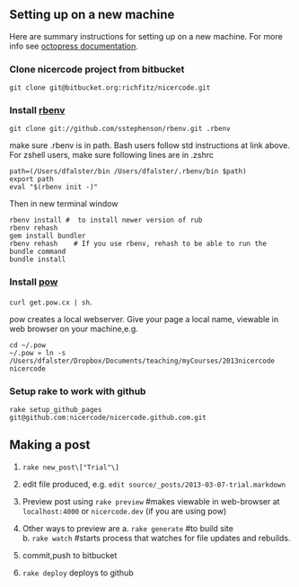 
## Setting up on a new machine ##

Here are summary instructions for setting up on a new machine. For more info see [octopress documentation](http://octopress.org/docs/setup/).

### Clone nicercode project from bitbucket ###
`git clone git@bitbucket.org:richfitz/nicercode.git`

### Install [rbenv](http://octopress.org/docs/setup/rbenv/) ###

`git clone git://github.com/sstephenson/rbenv.git .rbenv`

make sure .rbenv is in path. Bash users follow std instructions at link above. For zshell users, make sure following lines are in .zshrc 

    path=(/Users/dfalster/bin /Users/dfalster/.rbenv/bin $path)
    export path
    eval "$(rbenv init -)" 


Then in new terminal window

    rbenv install #  to install newer version of rub
    rbenv rehash
    gem install bundler
    rbenv rehash    # If you use rbenv, rehash to be able to run the bundle command
    bundle install

### Install [pow](http://pow.cx/) ###
`curl get.pow.cx | sh`. 

pow creates a local webserver.  Give your page a local name, viewable in web browser on your machine,e.g. 

    cd ~/.pow
    ~/.pow » ln -s /Users/dfalster/Dropbox/Documents/teaching/myCourses/2013nicercode nicercode

### Setup rake to work with github ###
    rake setup_github_pages 
    git@github.com:nicercode/nicercode.github.com.git



## Making a post ##
1. `rake new_post\["Trial"\]`
2. edit file produced, e.g. `edit source/_posts/2013-03-07-trial.markdown`
3. Preview post using `rake preview` #makes viewable in web-browser at `localhost:4000` or `nicercode.dev` (if you are using pow)
4. Other ways to preview are 
	a. `rake generate` #to build site  
	b. `rake watch` #starts process that watches for file updates and rebuilds. 

4. commit,push to bitbucket
5. `rake deploy` deploys to github

